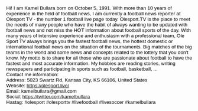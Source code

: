 <p><span style="color:rgb(0, 0, 0); font-family:arial; font-size:10pt">Hi! I am Kamel Bullara born on October 5, 1991. With more than 10 years of experience in the field of football news, I am currently a football news reporter at Olesport TV - the number 1 football live page today. Olesport.TV is the place to meet the needs of many people who have the habit of always wanting to be updated with football news and not miss the HOT information about football sports of the day. With many years of intensive experience and enthusiasm with a professional team, Ole Sport TV always brings you the fastest football news, the hottest domestic or international football news on the situation of the tournaments. Big matches of the big teams in the world and some news and concepts related to the lottery that you don&#39;t know. My motto is to share for all those who are passionate about football to have the fastest and most accurate information. My hobbies are reading stories, writing newspapers and participating in sports such as football, basketball, ...<br />
Contact me information:<br />
Address: 5023 Swartz Rd, Kansas City, KS 66106, United States<br />
Website: <a href="https://olesport.live/">https://olesport.live/</a><br />
Email: kamelbullara@gmail.com<br />
Social: <a href="https://twitter.com/kamelbullara">https://twitter.com/kamelbullara</a><br />
Hastag: #olesport #olesporttv #livefootball #livesoccer #kamelbullara</span></p>
